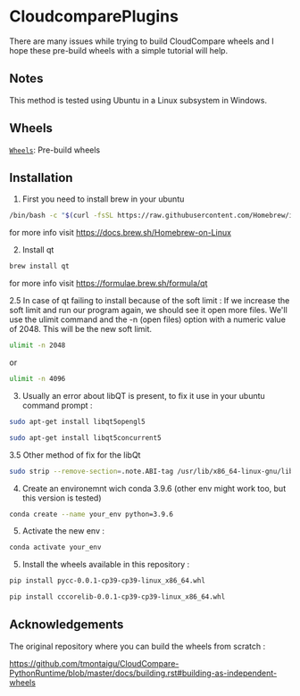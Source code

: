 # CloudcomparePlugins

There are many issues while trying to build CloudCompare wheels and I hope these pre-build wheels with a simple tutorial will help.

## Notes
This method is tested using Ubuntu in a Linux subsystem in Windows.

## Wheels

[`Wheels`](./Wheels/): Pre-build wheels

## Installation
1. First you need to install brew in your ubuntu
   
 ```bash
/bin/bash -c "$(curl -fsSL https://raw.githubusercontent.com/Homebrew/install/HEAD/install.sh)"
 ```
for more info visit https://docs.brew.sh/Homebrew-on-Linux

2. Install qt

```bash
brew install qt
 ```
for more info visit https://formulae.brew.sh/formula/qt

2.5 In case of qt failing to install because of the soft limit : 
If we increase the soft limit and run our program again, we should see it open more files. We'll use the ulimit command and the -n (open files) option with a numeric value of 2048. This will be the new soft limit.

```bash
ulimit -n 2048
 ```
or
```bash
ulimit -n 4096
 ```
3. Usually an error about libQT is present, to fix it use in your ubuntu command prompt :
```bash
sudo apt-get install libqt5opengl5
 ```
```bash
sudo apt-get install libqt5concurrent5
 ```
3.5 Other method of fix for the libQt
```bash
sudo strip --remove-section=.note.ABI-tag /usr/lib/x86_64-linux-gnu/libQt5Core.so.5
 ```

4. Create an environemnt wich conda 3.9.6 (other env might work too, but this version is tested)
```bash
conda create --name your_env python=3.9.6
```

5. Activate the new env :
```bash
conda activate your_env
```
5. Install the wheels available in this repository :
```bash
pip install pycc-0.0.1-cp39-cp39-linux_x86_64.whl
```
```bash
pip install cccorelib-0.0.1-cp39-cp39-linux_x86_64.whl
```


## Acknowledgements
The original repository where you can build the wheels from scratch :

https://github.com/tmontaigu/CloudCompare-PythonRuntime/blob/master/docs/building.rst#building-as-independent-wheels
